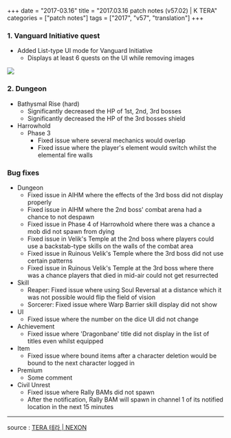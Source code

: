 +++
date = "2017-03.16"
title = "2017.03.16 patch notes (v57.02) | K TERA"
categories = ["patch notes"]
tags = ["2017", "v57", "translation"]
+++

### 1. Vanguard Initiative quest
- Added List-type UI mode for Vanguard Initiative
  - Displays at least 6 quests on the UI while removing images

![](https://seraphinush-gaming.github.io/mysterium/images/patch-notes/2017-03-16-1.png)

### 2. Dungeon
- Bathysmal Rise (hard)
  - Significantly decreased the HP of 1st, 2nd, 3rd bosses
  - Significantly decreased the HP of the 3rd bosses shield
- Harrowhold
  - Phase 3
    - Fixed issue where several mechanics would overlap
    - Fixed issue where the player's element would switch whilst the elemental fire walls

### Bug fixes
- Dungeon
  - Fixed issue in AIHM where the effects of the 3rd boss did not display properly
  - Fixed issue in AIHM where the 2nd boss' combat arena had a chance to not despawn
  - Fixed issue in Phase 4 of Harrowhold where there was a chance a mob did not spawn from dying
  - Fixed issue in Velik's Temple at the 2nd boss where players could use a backstab-type skills on the walls of  the combat area
  - Fixed issue in Ruinous Velik's Temple where the 3rd boss did not use certain patterns
  - Fixed issue in Ruinous Velik's Temple at the 3rd boss where there was a chance players that died in mid-air could not get resurrected
- Skill
  - Reaper: Fixed issue where using Soul Reversal at a distance which it was not possible would flip the field of vision
  - Sorcerer: Fixed issue where Warp Barrier skill display did not show
- UI
  - Fixed issue where the number on the dice UI did not change
- Achievement
  - Fixed issue where 'Dragonbane' title did not display in the list of titles even whilst equipped
- Item
  - Fixed issue where bound items after a character deletion would be bound to the next character logged in
- Premium
  - Some comment
- Civil Unrest
  - Fixed issue where Rally BAMs did not spawn
  - After the notification, Rally BAM will spawn in channel 1 of its notified location in the next 15 minutes

----

source : [TERA 테라 | NEXON](http://tera.nexon.com/news/update/view.aspx?n4articlesn=269)
